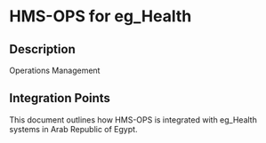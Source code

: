 # HMS-OPS for eg_Health

## Description

Operations Management

## Integration Points

This document outlines how HMS-OPS is integrated with eg_Health systems in Arab Republic of Egypt.
